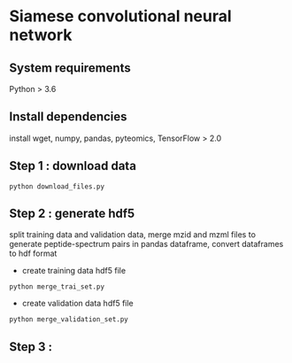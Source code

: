 # Siamese convolutional neural network

## System requirements
Python > 3.6

## Install dependencies
install wget, numpy, pandas, pyteomics, TensorFlow > 2.0

## Step 1 : download data

```
python download_files.py
```

## Step 2 : generate hdf5
split training data and validation data, merge mzid and mzml files to generate peptide-spectrum pairs in pandas dataframe, convert dataframes to hdf format

* create training data hdf5 file
```
python merge_trai_set.py
```
* create validation data hdf5 file
```
python merge_validation_set.py
```

## Step 3 : 
